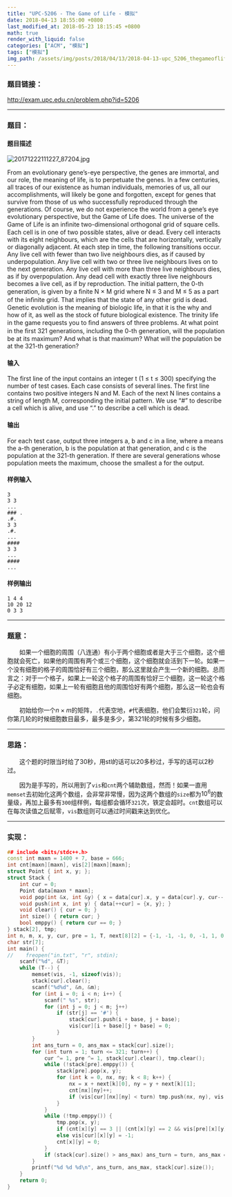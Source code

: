 ```yaml
---
title: "UPC-5206 - The Game of Life - 模拟"
date: 2018-04-13 18:55:00 +0800
last_modified_at: 2018-05-23 18:15:45 +0800
math: true
render_with_liquid: false
categories: ["ACM", "模拟"]
tags: ["模拟"]
img_path: /assets/img/posts/2018/04/13/2018-04-13-upc_5206_thegameoflife_mo_ni/
---
```


### 题目链接：

http://exam.upc.edu.cn/problem.php?id=5206

---
### 题目：

#### 题目描述

![20171222111227_87204.jpg][1]

From an evolutionary gene’s-eye perspective, the genes are immortal, and our role, the meaning of life, is to perpetuate the genes. In a few centuries, all traces of our existence as human individuals, memories of us, all our accomplishments, will likely be gone and forgotten, except for genes that survive from those of us who successfully reproduced through the generations.
Of course, we do not experience the world from a gene’s eye evolutionary perspective, but the Game of Life does.
The universe of the Game of Life is an inﬁnite two-dimensional orthogonal grid of square cells. Each cell is in one of two possible states, alive or dead. Every cell interacts with its eight neighbours, which are the cells that are horizontally, vertically or diagonally adjacent. At each step in time, the following transitions occur.
Any live cell with fewer than two live neighbours dies, as if caused by underpopulation. 
Any live cell with two or three live neighbours lives on to the next generation.
Any live cell with more than three live neighbours dies, as if by overpopulation.
Any dead cell with exactly three live neighbours becomes a live cell, as if by reproduction.
The initial pattern, the 0-th generation, is given by a ﬁnite N × M grid where N ≤ 3 and M ≤ 5 as a part of the inﬁnite grid. That implies that the state of any other grid is dead.
Genetic evolution is the meaning of biologic life, in that it is the why and how of it, as well as the stock of future biological existence. The trinity life in the game requests you to ﬁnd answers of three problems.
At what point in the ﬁrst 321 generations, including the 0-th generation, will the population be at its maximum?
And what is that maximum?
What will the population be at the 321-th generation?

#### 输入
The first line of the input contains an integer t (1 ≤ t ≤ 300) specifying the number of test cases.
Each case consists of several lines. The first line contains two positive integers N and M. Each of the next N lines contains a string of length M, corresponding the initial pattern. We use “#” to describe a cell which is alive, and use “.” to describe a cell which is dead.
#### 输出
For each test case, output three integers a, b and c in a line, where a means the a-th generation, b is the population at that generation, and c is the population at the 321-th generation. If there are several generations whose population meets the maximum, choose the smallest a for the output.
#### 样例输入
```
3
3 3
...
### .
.#.
3 3
.#.
...
####
3 3
...
####
...
```
#### 样例输出
```
1 4 4
10 20 12
0 3 3
```

---
### 题意：

&emsp;&emsp;如果一个细胞的周围（八连通）有小于两个细胞或者是大于三个细胞，这个细胞就会死亡，如果他的周围有两个或三个细胞，这个细胞就会活到下一轮。如果一个没有细胞的格子的周围恰好有三个细胞，那么这里就会产生一个新的细胞。总而言之：对于一个格子，如果上一轮这个格子的周围有恰好三个细胞，这一轮这个格子必定有细胞，如果上一轮有细胞且他的周围恰好有两个细胞，那么这一轮也会有细胞。

&emsp;&emsp;初始给你一个$n \times m$的矩阵，`.`代表空地，`#`代表细胞，他们会繁衍`321`轮，问你第几轮的时候细胞数目最多，最多是多少，第321轮的时候有多少细胞。

---
### 思路：

&emsp;&emsp;这个题的时限当时给了30秒，用stl的话可以20多秒过，手写的话可以2秒过。

&emsp;&emsp;因为是手写的，所以用到了`vis`和`cnt`两个辅助数组，然而！如果一直用`memset`去初始化这两个数组，会非常非常慢，因为这两个数组的`size`都为$10^6$的数量级，再加上最多有`300`组样例，每组都会循环`321`次，铁定会超时。`cnt`数组可以在每次读值之后赋零，`vis`数组则可以通过时间戳来达到优化。

---
### 实现：

```cpp
## include <bits/stdc++.h>
const int maxn = 1400 + 7, base = 666;
int cnt[maxn][maxn], vis[2][maxn][maxn];
struct Point { int x, y; };
struct Stack {
    int cur = 0;
    Point data[maxn * maxn];
    void pop(int &x, int &y) { x = data[cur].x, y = data[cur].y, cur--; }
    void push(int x, int y) { data[++cur] = {x, y}; }
    void clear() { cur = 0; }
    int size() { return cur; }
    bool emppy() { return cur == 0; }
} stack[2], tmp;
int n, m, x, y, cur, pre = 1, T, next[8][2] = {-1, -1, -1, 0, -1, 1, 0, -1, 0, 1, 1, -1, 1, 0, 1, 1};
char str[7];
int main() {
//    freopen("in.txt", "r", stdin);
    scanf("%d", &T);
    while (T--) {
        memset(vis, -1, sizeof(vis));
        stack[cur].clear();
        scanf("%d%d", &n, &m);
        for (int i = 0; i < n; i++) {
            scanf(" %s", str);
            for (int j = 0; j < m; j++)
                if (str[j] == '#') {
                    stack[cur].push(i + base, j + base);
                    vis[cur][i + base][j + base] = 0;
                }
        }
        int ans_turn = 0, ans_max = stack[cur].size();
        for (int turn = 1; turn <= 321; turn++) {
            cur ^= 1, pre ^= 1, stack[cur].clear(), tmp.clear();
            while (!stack[pre].emppy()) {
                stack[pre].pop(x, y);
                for (int k = 0, nx, ny; k < 8; k++) {
                    nx = x + next[k][0], ny = y + next[k][1];
                    cnt[nx][ny]++;
                    if (vis[cur][nx][ny] < turn) tmp.push(nx, ny), vis[cur][nx][ny] = turn;
                }
            }
            while (!tmp.emppy()) {
                tmp.pop(x, y);
                if (cnt[x][y] == 3 || (cnt[x][y] == 2 && vis[pre][x][y] + 1 == turn)) stack[cur].push(x, y);
                else vis[cur][x][y] = -1;
                cnt[x][y] = 0;
            }
            if (stack[cur].size() > ans_max) ans_turn = turn, ans_max = stack[cur].size();
        }
        printf("%d %d %d\n", ans_turn, ans_max, stack[cur].size());
    }
    return 0;
}

```


  [1]: 20171222111227_87204.jpg